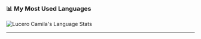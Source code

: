 # 

### 📊 My Most Used Languages
![Lucero Camila's Language Stats](https://github-readme-stats.vercel.app/api/top-langs/?username=lucerocamila&layout=compact)

---

